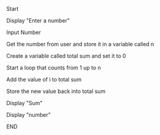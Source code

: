 Start

Display "Enter a number"

Input Number 

Get the number from user and store it in a variable called n

Create a variable called total sum and set it to 0 

Start a loop that counts from 1 up to n 

Add the value of i to total sum 

Store the new value back into total sum

Display "Sum"

Display "number"

END 
